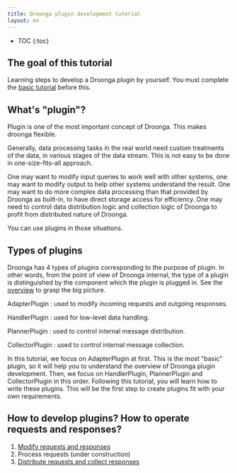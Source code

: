 ```yaml
---
title: Droonga plugin development tutorial
layout: en
---
```


* TOC
{:toc}

## The goal of this tutorial

Learning steps to develop a Droonga plugin by yourself.
You must complete the [basic tutorial][] before this.


## What's "plugin"?

Plugin is one of the most important concept of Droonga.
This makes droonga flexible.

Generally, data processing tasks in the real world need custom treatments of the data, in various stages of the data stream. This is not easy to be done in one-size-fits-all approach.

One may want to modify input queries to work well with other systems, one may want to modify output to help other systems understand the result.
One may want to do more complex data processing than that provided by Droonga as built-in, to have direct storage access for efficiency.
One may need to control data distribution logic and collection logic of Droonga to profit from distributed nature of Droonga.

You can use plugins in those situations.

## Types of plugins

Droonga has 4 types of plugins corresponding to the purpose of plugin.
In other words, from the point of view of Droonga internal, the type of a plugin is distinguished by the component which the plugin is plugged in. See the [overview][] to grasp the big picture.

AdapterPlugin
: used to modify incoming requests and outgoing responses.

HandlerPlugin
: used for low-level data handling.

PlannerPlugin
: used to control internal message distribution.

CollectorPlugin
: used to control internal message collection.

In this tutorial, we focus on AdapterPlugin at first. This is the most "basic" plugin, so it will help you to understand the overview of Droonga plugin development.
Then, we focus on HandlerPlugin, PlannerPlugin and CollectorPlugin in this order.
Following this tutorial, you will learn how to write these plugins. This will be the first step to create plugins fit with your own requirements.

## How to develop plugins? How to operate requests and responses?

 1. [Modify requests and responses][adapter]
 2. Process requests (under construction)
 3. [Distribute requests and collect responses][distribute-collect]

  [basic tutorial]: ../
  [overview]: ../../overview/
  [adapter]: ./adapter/
  [distribute-collect]: ./distribute-collect/
